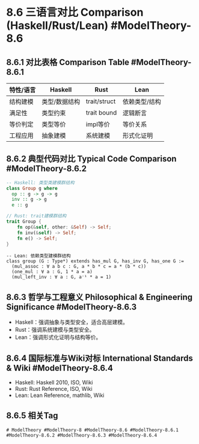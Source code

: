 # 8.6 三语言对比 Comparison (Haskell/Rust/Lean) #ModelTheory-8.6

## 8.6.1 对比表格 Comparison Table #ModelTheory-8.6.1

| 特性/语言 | Haskell | Rust | Lean |
|-----------|---------|------|------|
| 结构建模 | 类型/数据结构 | trait/struct | 依赖类型/结构 |
| 满足性 | 类型约束 | trait bound | 逻辑断言 |
| 等价判定 | 类型等价 | impl等价 | 等价关系 |
| 工程应用 | 抽象建模 | 系统建模 | 形式化证明 |

## 8.6.2 典型代码对比 Typical Code Comparison #ModelTheory-8.6.2

```haskell
-- Haskell: 类型类建模群结构
class Group g where
  op :: g -> g -> g
  inv :: g -> g
  e :: g
```

```rust
// Rust: trait建模群结构
trait Group {
    fn op(&self, other: &Self) -> Self;
    fn inv(&self) -> Self;
    fn e() -> Self;
}
```

```lean
-- Lean: 依赖类型建模群结构
class group (G : Type*) extends has_mul G, has_inv G, has_one G :=
  (mul_assoc : ∀ a b c : G, a * b * c = a * (b * c))
  (one_mul : ∀ a : G, 1 * a = a)
  (mul_left_inv : ∀ a : G, a⁻¹ * a = 1)
```

## 8.6.3 哲学与工程意义 Philosophical & Engineering Significance #ModelTheory-8.6.3

- Haskell：强调抽象与类型安全，适合高层建模。
- Rust：强调系统建模与类型安全。
- Lean：强调形式化证明与结构等价。

## 8.6.4 国际标准与Wiki对标 International Standards & Wiki #ModelTheory-8.6.4

- Haskell: Haskell 2010, ISO, Wiki
- Rust: Rust Reference, ISO, Wiki
- Lean: Lean Reference, mathlib, Wiki

## 8.6.5 相关Tag

`# ModelTheory #ModelTheory-8 #ModelTheory-8.6 #ModelTheory-8.6.1 #ModelTheory-8.6.2 #ModelTheory-8.6.3 #ModelTheory-8.6.4`
